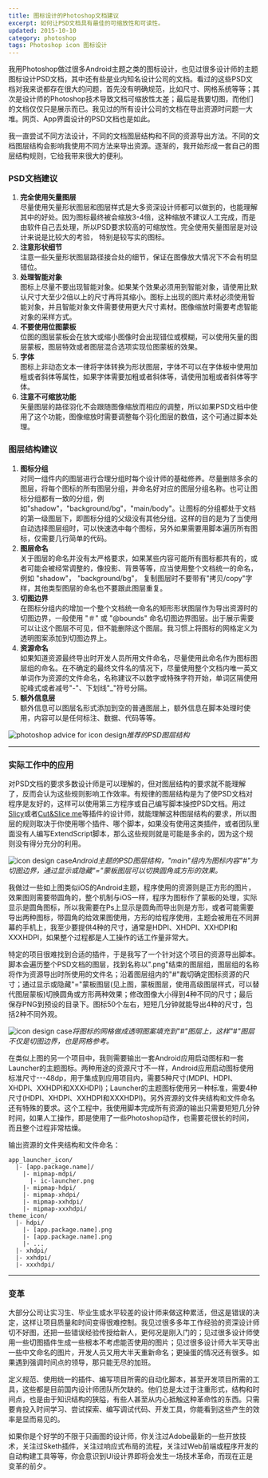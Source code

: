 ```yaml
---
title: 图标设计的Photoshop文档建议
excerpt: 如何让PSD文档具有最佳的可缩放性和可读性。
updated: 2015-10-10
category: photoshop
tags: Photoshop icon 图标设计
---
```


我用Photoshop做过很多Android主题之类的图标设计，也见过很多设计师的主题图标设计PSD文档，其中还有些是业内知名设计公司的文档。看过的这些PSD文档对我来说都存在很大的问题，首先没有明确规范，比如尺寸、网格系统等等；其次是设计师的Photoshop技术导致文档可缩放性太差；最后是我要切图，而他们的文档仅仅只是展示而已。我见过的所有设计公司的文档在导出资源时问题一大堆。网页、App界面设计的PSD文档也是如此。

我一直尝试不同方法设计，不同的文档图层结构和不同的资源导出方法。不同的文档图层结构会影响我使用不同方法来导出资源。逐渐的，我开始形成一套自己的图层结构规则，它给我带来很大的便利。

### PSD文档建议

1. **完全使用矢量图层**  
尽量使用矢量形状图层和图层样式是大多资深设计师都可以做到的，也能理解其中的好处。因为图标最终被会缩放3-4倍，这种缩放不建议人工完成，而是由软件自己去处理，所以PSD要求较高的可缩放性。完全使用矢量图层是对设计来说是比较大的考验， 特别是较写实的图标。
2. **注意形状细节**  
注意一些矢量形状图层路径接合处的细节，保证在图像放大情况下不会有明显错位。
3. **处理智能对象**  
图标上尽量不要出现智能对象。如果某个效果必须用到智能对象，请使用比默认尺寸大至少2倍以上的尺寸再将其缩小。图标上出现的图片素材必须使用智能对象，并且智能对象文件需要使用更大尺寸素材。图像缩放时需要考虑智能对象的采样方式。4. **不要使用位图蒙板**  
位图的图层蒙板会在放大或缩小图像时会出现错位或模糊，可以使用矢量的图层蒙板，图层特效或者图层混合选项实现位图蒙板的效果。
5. **字体**  
图标上非动态文本一律将字体转换为形状图层，字体不可以在字体板中使用加粗或者斜体等属性，如果字体需要加粗或者斜体等，请使用加粗或者斜体等字体。
6. **注意不可缩放功能**  
矢量图层的路径羽化不会跟随图像缩放而相应的调整，所以如果PSD文档中使用了这个功能，图像缩放时需要调整每个羽化图层的数值，这个可通过脚本处理。

### 图层结构建议

1. **图标分组**  
对同一组件内的图层进行合理分组时每个设计师的基础修养。尽量删除多余的图层，将每个图标的所有图层分组，并命名好对应的图层分组名称。也可让图标分组都有一致的分组，例如"shadow"，"background/bg"，"main/body"。让图标的分组都处于文档的第一级图层下，即图标分组的父级没有其他分组。这样的目的是为了当使用自动选择图层组时，可以快速选中每个图标，另外如果需要用脚本遍历所有图标，仅需要几行简单的代码。
2. **图层命名**  
关于图层的命名并没有太严格要求，如果某些内容可能所有图标都共有的，或者可能会被经常调整的，像投影、背景等等，应当使用整个文档统一的命名，例如  "shadow"， "background/bg"， 复制图层时不要带有"拷贝/copy"字样，其他类型图层的命名也不要跟此图层重复。
3. **切图边界**  
在图标分组内的增加一个整个文档统一命名的矩形形状图层作为导出资源时的切图边界，一般使用 "＃" 或 "@bounds" 命名切图边界图层。出于展示需要可以让这个图层不可见，但不能删除这个图层。我习惯上将图标的网格定义为透明图案添加到切图边界上。
4. **资源命名**  
如果知道资源最终导出时开发人员所用文件命名，尽量使用此命名作为图标图层组的命名。在不确定的最终文件名的情况下，尽量使用整个文档内唯一英文单词作为资源的文件命名，名称建议不以数字或特殊字符开始，单词区隔使用驼峰式或者减号"-"、下划线"_"符号分隔。
5. **额外信息层**  
额外信息可以图层名形式添加到空的普通图层上，额外信息在脚本处理时使用，内容可以是任何标注、数据、代码等等。

![photoshop advice for icon design](/images/photoshop_advice_for_icon_design/photoshop_layers.png)_推荐的PSD图层结构_

---

### 实际工作中的应用

对PSD文档的要求多数设计师是可以理解的，但对图层结构的要求就不能理解了，反而会认为这些规则影响工作效率。有规律的图层结构是为了使PSD文档对程序是友好的，这样可以使用第三方程序或自己编写脚本操控PSD文档。用过[Slicy][slicy]或者[Cut&Slice me][Cut&Slice me]等插件的设计师，就能理解这种图层结构的要求，所以图层的规则取决于你使用哪个插件、哪个脚本，如果没有使用这类插件，或者团队里面没有人编写ExtendScript脚本，那么这些规则就是可能是多余的，因为这个规则没有得分充分的利用。

![icon design case](/images/photoshop_advice_for_icon_design/icon_design_case_1.png)_Android主题的PSD图层结构，"main"组内为图标内容"#"为切图边界，通过显示或隐藏"="蒙板图层可以切换圆角或方形的效果。_

我做过一些如上图类似iOS的Android主题，程序使用的资源则是正方形的图片，效果图则需要带圆角的，整个机制与iOS一样，程序为图标作了蒙板的处理，实际显示是圆角图标，所以我需要在Ps上显示是圆角而导出则是方形，或者可能需要导出两种图标，带圆角的给效果图使用，方形的给程序使用，主题会被用在不同屏幕的手机上，我至少要提供4种的尺寸，通常是HDPI、XHDPI、XXHDPI和XXXHDPI，如果整个过程都是人工操作的话工作量非常大。

特定的项目很难找到合适的插件，于是我写了一个针对这个项目的资源导出脚本。脚本会遍历整个PSD文档的图层，找到名称以".png"结束的图层组，图层组的名称将作为资源导出时所使用的文件名；沿着图层组内的"#"裁切确定图标资源的尺寸；通过显示或隐藏"="蒙板图层(见上图，蒙板图层，使用高级图层样式，可以替代图层蒙板)切换圆角或方形两种效果；修改图像大小得到4种不同的尺寸；最后保存PNG到预设的目录下。图标50个左右，短短几分钟就能导出4种的尺寸，包括2种不同外观。

![icon design case](/images/photoshop_advice_for_icon_design/icon_design_case_2.png)_将图标的网格做成透明图案填充到"#"图层上，这样"#"图层不仅是切图边界，也是网格参考。_

在类似上图的另一个项目中，我则需要输出一套Android应用启动图标和一套Launcher的主题图标。两种用途的资源尺寸不一样，Android应用启动图标使用标准尺寸---48dp，用于集成到应用项目内，需要5种尺寸(MDPI、HDPI、XHDPI、XXHDPI和XXXHDPI)；Launcher的主题图标使用另一种标准，需要4种尺寸(HDPI、XHDPI、XXHDPI和XXXHDPI)。另外资源的文件夹结构和文件命名还有特殊的要求。这个工程中，我使用脚本完成所有资源的输出只需要短短几分钟时间，如果人工操作，即是使用了一些Photoshop动作，也需要花很长的时间，而且整个过程非常枯燥。

输出资源的文件夹结构和文件命名：

~~~
app_launcher_icon/
  |- [app.package.name]/
    |- mipmap-mdpi/
      |- ic-launcher.png
    |- mipmap-hdpi/
    |- mipmap-xhdpi/
    |- mipmap-xxhdpi/
    |- mipmap-xxxhdpi/
theme_icon/
  |- hdpi/
    |- [app.package.name].png
    |- [app.package.name].png
    |- ...
  |- xhdpi/
  |- xxhdpi/
  |- xxxhdpi/
~~~

---

### 变革

大部分公司让实习生、毕业生或水平较差的设计师来做这种累活，但这是错误的决定，这样让项目质量和时间变得很难控制。我见过很多多年工作经验的资深设计师切不好图，还把一些错误经验传授给新人，更何况是刚入门的；见过很多设计师使用一些切图插件生成一些根本不考虑能否使用的图片；见过很多设计师大半天导出一些中文命名的图片，开发人员又用大半天重新命名；更操蛋的情况还有很多。如果遇到强调时间点的领导，那只能无尽的加班。

定义规范、使用统一的插件、编写项目所需的自动化脚本，甚至开发项目所需的工具，这些都是目前国内设计师团队所欠缺的。他们总是太过于注重形式，结构和时间点，也是由于知识结构的狭隘，有些人甚至从内心抵触这种革命性的东西。只需要肯投入时间学习、尝试探索、编写调试代码、开发工具，你能看到这些产生的效率是显而易见的。

如果你是个好学的不限于只画图的设计师，你关注过Adobe最新的一些开放技术，关注过Sketh插件，关注过响应式布局的流程，关注过Web前端或程序开发的自动构建工具等等，你会意识到UI设计界即将会发生一场技术革命，而现在正是变革的前夕。

[slicy]: http://macrabbit.com/slicy/
[Cut&Slice me]: http://www.cutandslice.me/

